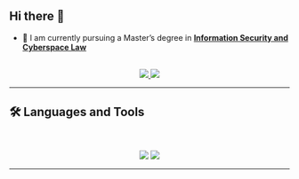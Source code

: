 ## Hi there 👋

<!--
**Rodrigo-Hr25/Rodrigo-Hr25** is a ✨ _special_ ✨ repository because its `README.md` (this file) appears on your GitHub profile.

Here are some ideas to get you started:

- 🔭 I’m currently working on ...
- 🌱 I’m currently learning ...
- 👯 I’m looking to collaborate on ...
- 🤔 I’m looking for help with ...
- 💬 Ask me about ...
- 📫 How to reach me: ...
- 😄 Pronouns: ...
- ⚡ Fun fact: ...
-->

- 🌱 I am currently pursuing a Master’s degree in **[Information Security and Cyberspace Law](https://tecnico.ulisboa.pt/en/education/courses/masters-programmes/information-security-and-cyberspace-law/)**

<br>

<div align="center">
  <a href="rodrigomiguel471@gmail.com">
    <img src="https://img.shields.io/badge/Gmail-333333?style=for-the-badge&logo=gmail&logoColor=red" />
  </a>
  <a href="https://www.linkedin.com/in/rodrigo-miguel-07397b275/" target="_blank">
    <img src="https://img.shields.io/badge/LinkedIn-0077B5?style=for-the-badge&logo=linkedin&logoColor=white" target="_blank" />
  </a>
</div>

<hr>

## 🛠️ Languages and Tools

<br>

<p align="center">
  <img src="https://skillicons.dev/icons?i=java,nodejs,nextjs,python,c,latex,linux,docker,bash" />
  <img src="https://skillicons.dev/icons?i=html,css,js,git,postman,figma" />
</p>

<hr>
